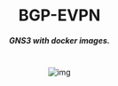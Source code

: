 <div align="center">

  # BGP-EVPN
<h5>GNS3 with docker images.</h5><br/>
<img src="https://user-images.githubusercontent.com/22397481/166323589-adbf8a5f-acd4-4fa8-90de-89e8acd2a409.jpg" alt="img">
  
</div>
